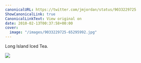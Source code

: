 ```yaml
---
canonicalURL: https://twitter.com/jmjordan/status/9033229725
ShowCanonicalLink: true
CanonicalLinkText: View original on
date: 2010-02-13T00:37:58+00:00
cover:
  image: "/images/9033229725-65295992.jpg"
---
```

Long Island Iced Tea.  

![](/images/9033229725-65295992.jpg)